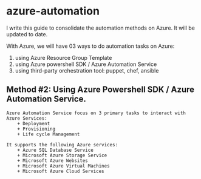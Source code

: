 # azure-automation

I write this guide to consolidate the automation methods on Azure. It will be updated to date.

With Azure, we will have 03 ways to do automation tasks on Azure:
1. using Azure Resource Group Template
2. using Azure powershell SDK / Azure Automation Service
3. using third-party orchestration tool: puppet, chef, ansible

## Method #2: Using Azure Powershell SDK / Azure Automation Service.

	Azure Automation Service focus on 3 primary tasks to interact with Azure Services:
		+ Deployment
		+ Provisioning
		+ Life cycle Management

	It supports the following Azure services:
		+ Azure SQL Database Service
		+ Microsoft Azure Storage Service
		+ Microsoft Azure Websites
		+ Microsoft Azure Virtual Machines
		+ Microsoft Azure Cloud Services